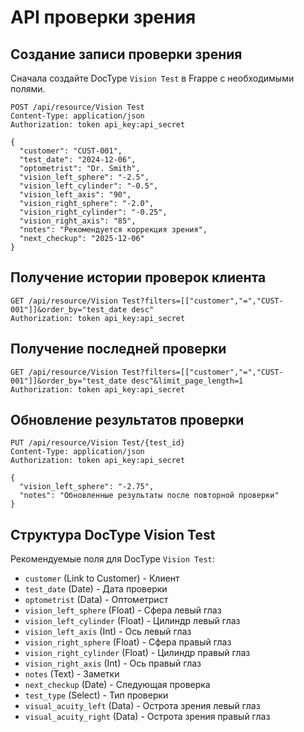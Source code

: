 
# API проверки зрения

## Создание записи проверки зрения

Сначала создайте DocType `Vision Test` в Frappe с необходимыми полями.

```
POST /api/resource/Vision Test
Content-Type: application/json
Authorization: token api_key:api_secret

{
  "customer": "CUST-001",
  "test_date": "2024-12-06",
  "optometrist": "Dr. Smith",
  "vision_left_sphere": "-2.5",
  "vision_left_cylinder": "-0.5",
  "vision_left_axis": "90",
  "vision_right_sphere": "-2.0",
  "vision_right_cylinder": "-0.25",
  "vision_right_axis": "85",
  "notes": "Рекомендуется коррекция зрения",
  "next_checkup": "2025-12-06"
}
```

## Получение истории проверок клиента

```
GET /api/resource/Vision Test?filters=[["customer","=","CUST-001"]]&order_by="test_date desc"
Authorization: token api_key:api_secret
```

## Получение последней проверки

```
GET /api/resource/Vision Test?filters=[["customer","=","CUST-001"]]&order_by="test_date desc"&limit_page_length=1
Authorization: token api_key:api_secret
```

## Обновление результатов проверки

```
PUT /api/resource/Vision Test/{test_id}
Content-Type: application/json
Authorization: token api_key:api_secret

{
  "vision_left_sphere": "-2.75",
  "notes": "Обновленные результаты после повторной проверки"
}
```

## Структура DocType Vision Test

Рекомендуемые поля для DocType `Vision Test`:

- `customer` (Link to Customer) - Клиент
- `test_date` (Date) - Дата проверки
- `optometrist` (Data) - Оптометрист
- `vision_left_sphere` (Float) - Сфера левый глаз
- `vision_left_cylinder` (Float) - Цилиндр левый глаз
- `vision_left_axis` (Int) - Ось левый глаз
- `vision_right_sphere` (Float) - Сфера правый глаз
- `vision_right_cylinder` (Float) - Цилиндр правый глаз
- `vision_right_axis` (Int) - Ось правый глаз
- `notes` (Text) - Заметки
- `next_checkup` (Date) - Следующая проверка
- `test_type` (Select) - Тип проверки
- `visual_acuity_left` (Data) - Острота зрения левый глаз
- `visual_acuity_right` (Data) - Острота зрения правый глаз
